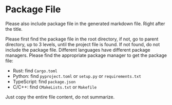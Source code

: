 # Package File

Please also include package file in the generated markdown file. Right after the title.

Please first find the package file in the root directory, if not, go to parent directory, up to 3 levels, until the project file is found. If not found, do not include the package file.
Different languages have different package managers. Please find the appropriate package manager to get the package file:

- Rust: find `Cargo.toml`
- Python: find `pyproject.toml` or `setup.py` or `requirements.txt`
- TypeScript: find `package.json`
- C/C++: find `CMakeLists.txt` or `Makefile`

Just copy the entire file content, do not summarize.
